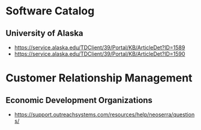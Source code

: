 # Software Catalog

## University of Alaska

- https://service.alaska.edu/TDClient/39/Portal/KB/ArticleDet?ID=1589
- https://service.alaska.edu/TDClient/39/Portal/KB/ArticleDet?ID=1590

# Customer Relationship Management

## Economic Development Organizations

- https://support.outreachsystems.com/resources/help/neoserra/questions/